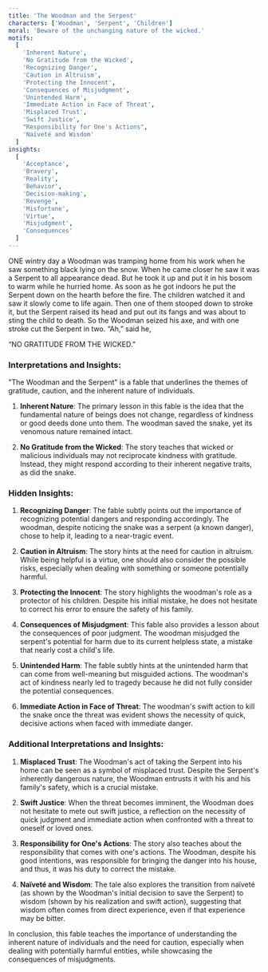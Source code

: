 ```yaml
---
title: 'The Woodman and the Serpent'
characters: ['Woodman', 'Serpent', 'Children']
moral: 'Beware of the unchanging nature of the wicked.'
motifs:
  [
    'Inherent Nature',
    'No Gratitude from the Wicked',
    'Recognizing Danger',
    'Caution in Altruism',
    'Protecting the Innocent',
    'Consequences of Misjudgment',
    'Unintended Harm',
    'Immediate Action in Face of Threat',
    'Misplaced Trust',
    'Swift Justice',
    "Responsibility for One's Actions",
    'Naïveté and Wisdom'
  ]
insights:
  [
    'Acceptance',
    'Bravery',
    'Reality',
    'Behavior',
    'Decision-making',
    'Revenge',
    'Misfortune',
    'Virtue',
    'Misjudgment',
    'Consequences'
  ]
---
```


ONE wintry day a Woodman was tramping home from his work when he saw something black lying on the snow. When he came closer he saw it was a Serpent to all appearance dead. But he took it up and put it in his bosom to warm while he hurried home. As soon as he got indoors he put the Serpent down on the hearth before the fire. The children watched it and saw it slowly come to life again. Then one of them stooped down to stroke it, but the Serpent raised its head and put out its fangs and was about to sting the child to death. So the Woodman seized his axe, and with one stroke cut the Serpent in two. “Ah,” said he,

“NO GRATITUDE FROM THE WICKED.”

### Interpretations and Insights:

"The Woodman and the Serpent" is a fable that underlines the themes of gratitude, caution, and the inherent nature of individuals.

1. **Inherent Nature**: The primary lesson in this fable is the idea that the fundamental nature of beings does not change, regardless of kindness or good deeds done unto them. The woodman saved the snake, yet its venomous nature remained intact.

2. **No Gratitude from the Wicked**: The story teaches that wicked or malicious individuals may not reciprocate kindness with gratitude. Instead, they might respond according to their inherent negative traits, as did the snake.

### Hidden Insights:

1. **Recognizing Danger**: The fable subtly points out the importance of recognizing potential dangers and responding accordingly. The woodman, despite noticing the snake was a serpent (a known danger), chose to help it, leading to a near-tragic event.

2. **Caution in Altruism**: The story hints at the need for caution in altruism. While being helpful is a virtue, one should also consider the possible risks, especially when dealing with something or someone potentially harmful.

3. **Protecting the Innocent**: The story highlights the woodman's role as a protector of his children. Despite his initial mistake, he does not hesitate to correct his error to ensure the safety of his family.

4. **Consequences of Misjudgment**: This fable also provides a lesson about the consequences of poor judgment. The woodman misjudged the serpent's potential for harm due to its current helpless state, a mistake that nearly cost a child's life.

5. **Unintended Harm**: The fable subtly hints at the unintended harm that can come from well-meaning but misguided actions. The woodman's act of kindness nearly led to tragedy because he did not fully consider the potential consequences.

6. **Immediate Action in Face of Threat**: The woodman's swift action to kill the snake once the threat was evident shows the necessity of quick, decisive actions when faced with immediate danger.

### Additional Interpretations and Insights:

1. **Misplaced Trust**: The Woodman's act of taking the Serpent into his home can be seen as a symbol of misplaced trust. Despite the Serpent's inherently dangerous nature, the Woodman entrusts it with his and his family's safety, which is a crucial mistake.

2. **Swift Justice**: When the threat becomes imminent, the Woodman does not hesitate to mete out swift justice, a reflection on the necessity of quick judgment and immediate action when confronted with a threat to oneself or loved ones.

3. **Responsibility for One's Actions**: The story also teaches about the responsibility that comes with one's actions. The Woodman, despite his good intentions, was responsible for bringing the danger into his house, and thus, it was his duty to correct the mistake.

4. **Naïveté and Wisdom**: The tale also explores the transition from naïveté (as shown by the Woodman's initial decision to save the Serpent) to wisdom (shown by his realization and swift action), suggesting that wisdom often comes from direct experience, even if that experience may be bitter.

In conclusion, this fable teaches the importance of understanding the inherent nature of individuals and the need for caution, especially when dealing with potentially harmful entities, while showcasing the consequences of misjudgments.

